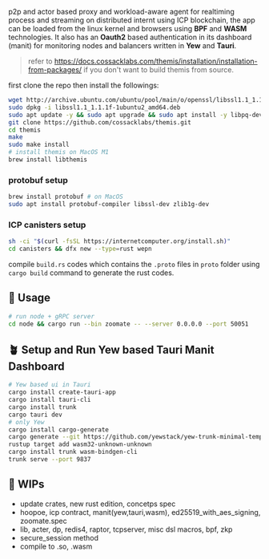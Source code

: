 

p2p and actor based proxy and workload-aware agent for realtiming process and streaming on distributed internt using ICP blockchain, the app can be loaded from the linux kernel and browsers using **BPF** and **WASM** technologies. It also has an **Oauth2** based authentication in its dashboard (manit) for monitoring nodes and balancers written in **Yew** and **Tauri**.

> refer to https://docs.cossacklabs.com/themis/installation/installation-from-packages/ if you don't want to build themis from source.

first clone the repo then install the followings:

```bash
wget http://archive.ubuntu.com/ubuntu/pool/main/o/openssl/libssl1.1_1.1.1f-1ubuntu2_amd64.deb
sudo dpkg -i libssl1.1_1.1.1f-1ubuntu2_amd64.deb
sudo apt update -y && sudo apt upgrade && sudo apt install -y libpq-dev pkg-config build-essential libudev-dev libssl-dev librust-openssl-dev
git clone https://github.com/cossacklabs/themis.git
cd themis
make
sudo make install
# install themis on MacOS M1
brew install libthemis
```

### protobuf setup

```bash
brew install protobuf # on MacOS
sudo apt install protobuf-compiler libssl-dev zlib1g-dev
```

### ICP canisters setup 

```bash
sh -ci "$(curl -fsSL https://internetcomputer.org/install.sh)"
cd canisters && dfx new --type=rust wepn
```

compile `build.rs` codes which contains the `.proto` files in `proto` folder using ```cargo build``` command to generate the rust codes.

## 🥙 Usage

```bash
# run node + gRPC server
cd node && cargo run --bin zoomate -- --server 0.0.0.0 --port 50051
```

## 🪴 Setup and Run Yew based Tauri Manit Dashboard

```bash
# Yew based ui in Tauri
cargo install create-tauri-app
cargo install tauri-cli
cargo install trunk
cargo tauri dev
# only Yew
cargo install cargo-generate
cargo generate --git https://github.com/yewstack/yew-trunk-minimal-template ###### build a new yew app
rustup target add wasm32-unknown-unknown
cargo install trunk wasm-bindgen-cli
trunk serve --port 9837
```
## 🧱 WIPs

- update crates, new rust edition, concetps spec
- hoopoe, icp contract, manit(yew,tauri,wasm), ed25519_with_aes_signing, zoomate.spec
- lib, acter, dp, redis4, raptor, tcpserver, misc dsl macros, bpf, zkp
- secure_session method
- compile to .so, .wasm